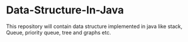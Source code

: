 # Data-Structure-In-Java
This repository will contain data structure implemented in java like stack, Queue, priority queue, tree and graphs etc.  

